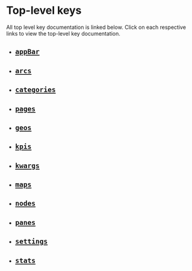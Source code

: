 # Top-level keys
All top level key documentation is linked below. Click on each respective links to view the top-level key documentation.

- ## [`appBar`](app_bar.md)

- ## [`arcs`](arcs.md)

- ## [`categories`](categories.md)

- ## [`pages`](pages.md)

- ## [`geos`](geos.md)

- ## [`kpis`](kpis.md)

- ## [`kwargs`](kwargs.md)

- ## [`maps`](maps.md)

- ## [`nodes`](nodes.md)

- ## [`panes`](panes.md)

- ## [`settings`](settings.md)

- ## [`stats`](stats.md)